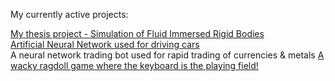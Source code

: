 My currently active projects:

[My thesis project - Simulation of Fluid Immersed Rigid Bodies](https://github.com/swegg4n/Water-Immersed-Objects_Simulation)  
[Artificial Neural Network used for driving cars](https://github.com/swegg4n/ANN_Car)  
A neural network trading bot used for rapid trading of currencies & metals 
[A wacky ragdoll game where the keyboard is the playing field!](https://github.com/skypekitten9/Keyboard-Konundrum)  
